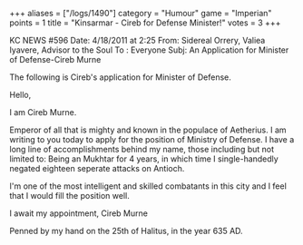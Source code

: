 +++
aliases = ["/logs/1490"]
category = "Humour"
game = "Imperian"
points = 1
title = "Kinsarmar - Cireb for Defense Minister!"
votes = 3
+++


KC NEWS #596
Date: 4/18/2011 at 2:25
From: Sidereal Orrery, Valiea Iyavere, Advisor to the Soul
To  : Everyone
Subj: An Application for Minister of Defense-Cireb Murne

The following is Cireb's application for Minister of Defense.

Hello,

I am Cireb Murne.

Emperor of all that is mighty and known in the populace of Aetherius. I am writing to you today to apply for the position of Ministry of Defense. I have a long line of accomplishments behind my name, those including but not limited  to: Being an Mukhtar for 4 years, in which time I single-handedly negated eighteen seperate attacks on Antioch.

I'm one of the most intelligent and skilled combatants in this city and I feel that I would fill the position well.

I await my appointment,
Cireb Murne
 
Penned by my hand on the 25th of Halitus, in the year 635 AD.